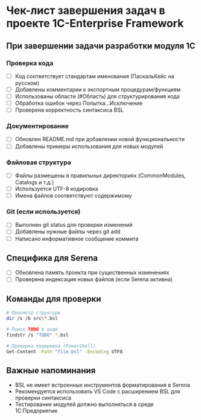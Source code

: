 # Чек-лист завершения задач в проекте 1C-Enterprise Framework

## При завершении задачи разработки модуля 1С

### Проверка кода
- [ ] Код соответствует стандартам именования (ПаскальКейс на русском)
- [ ] Добавлены комментарии к экспортным процедурам/функциям
- [ ] Использованы области (#Область) для структурирования кода
- [ ] Обработка ошибок через Попытка...Исключение
- [ ] Проверена корректность синтаксиса BSL

### Документирование
- [ ] Обновлен README.md при добавлении новой функциональности
- [ ] Добавлены примеры использования для новых модулей

### Файловая структура
- [ ] Файлы размещены в правильных директориях (CommonModules, Catalogs и т.д.)
- [ ] Используется UTF-8 кодировка
- [ ] Имена файлов соответствуют содержимому

### Git (если используется)
- [ ] Выполнен git status для проверки изменений
- [ ] Добавлены нужные файлы через git add
- [ ] Написано информативное сообщение коммита

## Специфика для Serena
- [ ] Обновлена память проекта при существенных изменениях
- [ ] Проверена индексация новых файлов (если Serena активна)

## Команды для проверки
```bash
# Просмотр структуры
dir /s /b src\*.bsl

# Поиск TODO в коде
findstr /s "TODO" *.bsl

# Проверка кодировки (PowerShell)
Get-Content -Path "file.bsl" -Encoding UTF8
```

## Важные напоминания
- BSL не имеет встроенных инструментов форматирования в Serena
- Рекомендуется использовать VS Code с расширением BSL для проверки синтаксиса
- Тестирование модулей должно выполняться в среде 1С:Предприятие